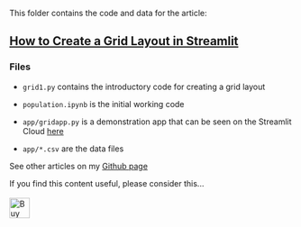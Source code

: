 This folder contains the code and data for the article:

## [How to Create a Grid Layout in Streamlit](https://towardsdatascience.com/how-to-create-a-grid-layout-in-streamlit-7aff16b94508)

### Files
- ``grid1.py`` contains the introductory code for creating a grid layout 

- ``population.ipynb`` is the initial working code

- ``app/gridapp.py`` is a demonstration app that can be seen on the Streamlit Cloud [here](https://alanjones2-alan-jones-article-code-stgridappgridapp-s6w2lw.streamlitapp.com/)

- ``app/*.csv`` are the data files

See other articles on my [Github page](https://alanjones2.github.io)

If you find this content useful, please consider this... <br/><br/>
<a href='https://ko-fi.com/M4M64THKG' target='_blank'><img height='36' style='border:0px;height:36px;' src='https://cdn.ko-fi.com/cdn/kofi2.png?v=2' border='0' alt='Buy Me a Coffee at ko-fi.com' /></a>